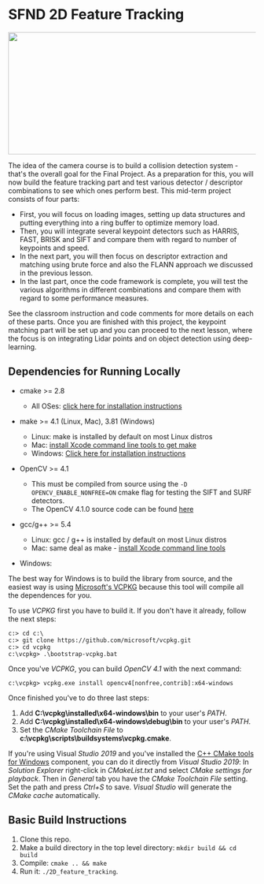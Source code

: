 # SFND 2D Feature Tracking

<img src="images/keypoints.png" width="820" height="248" />

The idea of the camera course is to build a collision detection system - that's the overall goal for the Final Project. As a preparation for this, you will now build the feature tracking part and test various detector / descriptor combinations to see which ones perform best. This mid-term project consists of four parts:

* First, you will focus on loading images, setting up data structures and putting everything into a ring buffer to optimize memory load. 
* Then, you will integrate several keypoint detectors such as HARRIS, FAST, BRISK and SIFT and compare them with regard to number of keypoints and speed. 
* In the next part, you will then focus on descriptor extraction and matching using brute force and also the FLANN approach we discussed in the previous lesson. 
* In the last part, once the code framework is complete, you will test the various algorithms in different combinations and compare them with regard to some performance measures. 

See the classroom instruction and code comments for more details on each of these parts. Once you are finished with this project, the keypoint matching part will be set up and you can proceed to the next lesson, where the focus is on integrating Lidar points and on object detection using deep-learning. 

## Dependencies for Running Locally
* cmake >= 2.8
  * All OSes: [click here for installation instructions](https://cmake.org/install/)
* make >= 4.1 (Linux, Mac), 3.81 (Windows)
  * Linux: make is installed by default on most Linux distros
  * Mac: [install Xcode command line tools to get make](https://developer.apple.com/xcode/features/)
  * Windows: [Click here for installation instructions](http://gnuwin32.sourceforge.net/packages/make.htm)
* OpenCV >= 4.1
  * This must be compiled from source using the `-D OPENCV_ENABLE_NONFREE=ON` cmake flag for testing the SIFT and SURF detectors.
  * The OpenCV 4.1.0 source code can be found [here](https://github.com/opencv/opencv/tree/4.1.0)
* gcc/g++ >= 5.4
  * Linux: gcc / g++ is installed by default on most Linux distros
  * Mac: same deal as make - [install Xcode command line tools](https://developer.apple.com/xcode/features/)

* Windows: 

The best way for Windows is to build the library from source, and the easiest way is using [Microsoft's VCPKG](https://docs.microsoft.com/en-us/cpp/build/vcpkg?view=vs-2019) because this tool will compile all the dependences for you.

To use _VCPKG_ first you have to build it. If you don't have it already, follow the next steps:

```
c:> cd c:\
c:> git clone https://github.com/microsoft/vcpkg.git
c:> cd vcpkg
c:\vcpkg> .\bootstrap-vcpkg.bat
```
Once you've _VCPKG_, you can build _OpenCV 4.1_ with the next command:

```
c:\vcpkg> vcpkg.exe install opencv4[nonfree,contrib]:x64-windows
```
Once finished you've to do three last steps:

1. Add **C:\vcpkg\installed\x64-windows\bin** to your user's _PATH_.
2. Add **C:\vcpkg\installed\x64-windows\debug\bin** to your user's _PATH_.
3. Set the _CMake Toolchain File_ to **c:\vcpkg\scripts\buildsystems\vcpkg.cmake**.

If you're using Visual _Studio 2019_ and you've installed the [C++ CMake tools for Windows](https://docs.microsoft.com/en-us/cpp/build/cmake-projects-in-visual-studio?view=vs-2019) component, you can do it directly from _Visual Studio 2019_: In _Solution Explorer_ right-click in _CMakeList.txt_ and select *CMake settings for playback*. Then in _General_ tab you have the _CMake Toolchain File_ setting. Set the path and press _Ctrl+S_ to save. _Visual Studio_ will generate the _CMake cache_ automatically.

## Basic Build Instructions

1. Clone this repo.
2. Make a build directory in the top level directory: `mkdir build && cd build`
3. Compile: `cmake .. && make`
4. Run it: `./2D_feature_tracking`.